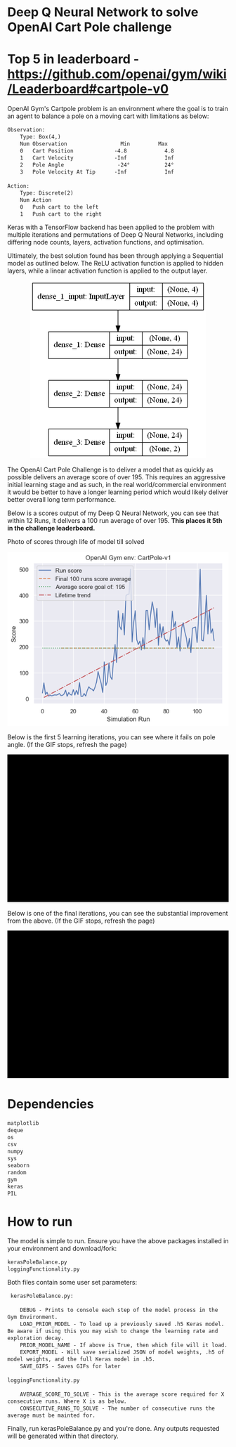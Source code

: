 # Deep Q Neural Network to solve OpenAI Cart Pole challenge

# Top 5 in leaderboard - https://github.com/openai/gym/wiki/Leaderboard#cartpole-v0

OpenAI Gym's Cartpole problem is an environment where the goal is to train an agent to balance a pole on a moving cart with limitations as below:

    Observation: 
        Type: Box(4,)
        Num	Observation                 Min         Max
        0	Cart Position             -4.8            4.8
        1	Cart Velocity             -Inf            Inf
        2	Pole Angle                 -24°           24°
        3	Pole Velocity At Tip      -Inf            Inf
        
    Action:
        Type: Discrete(2)
        Num	Action
        0	Push cart to the left
        1	Push cart to the right
        
Keras with a TensorFlow backend has been applied to the problem with multiple iterations and permutations of Deep Q Neural Networks, including differing node counts, layers, activation functions, and optimisation.

Ultimately, the best solution found has been through applying a Sequential model as outlined below. The ReLU activation function is applied to hidden layers, while a linear activation function is applied to the output layer.

<p align="center"><img src="/modelExport/modelSpec.png" /></p>

The OpenAI Cart Pole Challenge is to deliver a model that as quickly as possible delivers an average score of over 195. This requires an aggressive initial learning stage and as such, in the real world/commercial environment it would be better to have a longer learning period which would likely deliver better overall long term performance.

Below is a scores output of my Deep Q Neural Network, you can see that within 12 Runs, it delivers a 100 run average of over 195. **This places it 5th in the challenge leaderboard.**

Photo of scores through life of model till solved
<p align="center"><img src="outputs/scores.png" /></p>

Below is the first 5 learning iterations, you can see where it fails on pole angle. (If the GIF stops, refresh the page)
<p align="center"><img src="GIFs/FirstFiveIterations.gif" /></p>

Below is one of the final iterations, you can see the substantial improvement from the above. (If the GIF stops, refresh the page)
<p align="center"><img src="GIFs/RunningModelExample.gif" /></p>

# Dependencies

    matplotlib
    deque
    os
    csv
    numpy
    sys
    seaborn
    random
    gym
    keras
    PIL   

# How to run
The model is simple to run. Ensure you have the above packages installed in your environment and download/fork:

    kerasPoleBalance.py
    loggingFunctionality.py

Both files contain some user set parameters:

     kerasPoleBalance.py:
     
        DEBUG - Prints to console each step of the model process in the Gym Environment.
        LOAD_PRIOR_MODEL - To load up a previously saved .h5 Keras model. Be aware if using this you may wish to change the learning rate and exploration decay.
        PRIOR_MODEL_NAME - If above is True, then which file will it load.
        EXPORT_MODEL - Will save serialized JSON of model weights, .h5 of model weights, and the full Keras model in .h5.
        SAVE_GIFS - Saves GIFs for later
    
    loggingFunctionality.py
    
        AVERAGE_SCORE_TO_SOLVE - This is the average score required for X consecutive runs. Where X is as below.
        CONSECUTIVE_RUNS_TO_SOLVE - The number of consecutive runs the average must be mainted for. 

Finally, run kerasPoleBalance.py and you're done. Any outputs requested will be generated within that directory.
